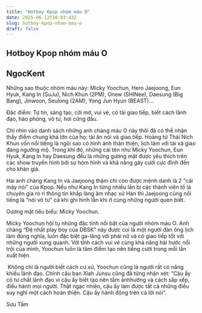 ```yaml
---
title: "Hotboy Kpop nhóm máu O"
date: 2025-06-12T10:03:43Z
slug: hotboy-kpop-nhom-mau-o
draft: false
---
```


## Hotboy Kpop nhóm máu O

## NgocKent

Những sao thuộc nhóm máu này: Micky Yoochun, Hero Jaejoong, Eun Hyuk, Kang In (SuJu), Nich Khun (2PM), Onew (SHINee), Daesung (Big Bang), Jinwoon, Seulong (2AM), Yong Jun Hyun (BEAST)…

Đặc điểm:  Tự tin, sáng tạo, cởi mở, vui vẻ, có tài giao tiếp, biết cách lãnh đạo, hào phóng, vô tư, hơi cứng đầu.



​Chỉ nhìn vào danh sách những anh chàng máu O này thôi đã có thể nhận thấy điểm chung khá lớn của họ: tài ăn nói và giao tiếp. Hoàng tử Thái Nich Khun vốn nổi tiếng là ngôi sao có hình ảnh thân thiện, lịch lãm với tài xã giao đáng ngưỡng mộ. Trong khi đó, những cái tên như Micky Yoochun, Eun Hyuk, Kang In hay Daesung đều là những gương mặt được yêu thích trên các show truyền hình bởi sự hóm hỉnh và khả năng gây cười cực đỉnh đến cho khán giả.

Hai anh chàng Kang In và Jaejoong thậm chí còn được mệnh danh là 2 "cái máy nói" của Kpop. Nếu như Kang In từng nhiều lần bị các thành viên tố là chuyên gia rò rỉ thông tin khắp làng âm nhạc xứ Hàn thì Jaejoong cũng nổi tiếng là “nói vô tư” cả khi ghi hình lẫn khi ở cùng những người quen biết.

Gương mặt tiêu biểu: Micky Yoochun.

Micky Yoochun hội tụ những đặc tính nổi bật của người nhóm máu O. Anh chàng “Đệ nhất play boy của DBSK” này được coi là một người đàn ông lịch lãm đúng nghĩa, luôn đặc biệt ga-lăng với phái nữ và có giao tiếp tốt với những người xung quanh. Với tính cách vui vẻ cùng khả năng hài hước nổi trội của mình, Yoochun luôn là tâm điểm tạo nên tiếng cười trong mỗi lần xuất hiện. 

​
Không chỉ là người biết cách cư xử, Yoochun cũng là người rất có năng khiếu lãnh đạo. Chính cậu bạn Xiah Junsu cũng đã từng nhận xét: “Cậu ấy có tư chất lãnh đạo vì cậu ấy biết tạo nên tầm ảnhhưởng và cách sắp xếp, điều hành mọi người. Thật ngạc nhiên, cậu ấy làm được tất cả những điều suy nghĩ một cách hoàn thiện. Cậu ấy hành động trên cả lời nói".

Sưu Tầm
